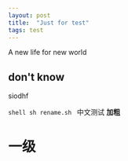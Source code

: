 ```yaml
---
layout: post
title:  "Just for test"
tags: test
---
```


A new life for new world 

## don't know

siodhf

`shell
sh rename.sh
`
中文测试
**加粗**

# 一级
